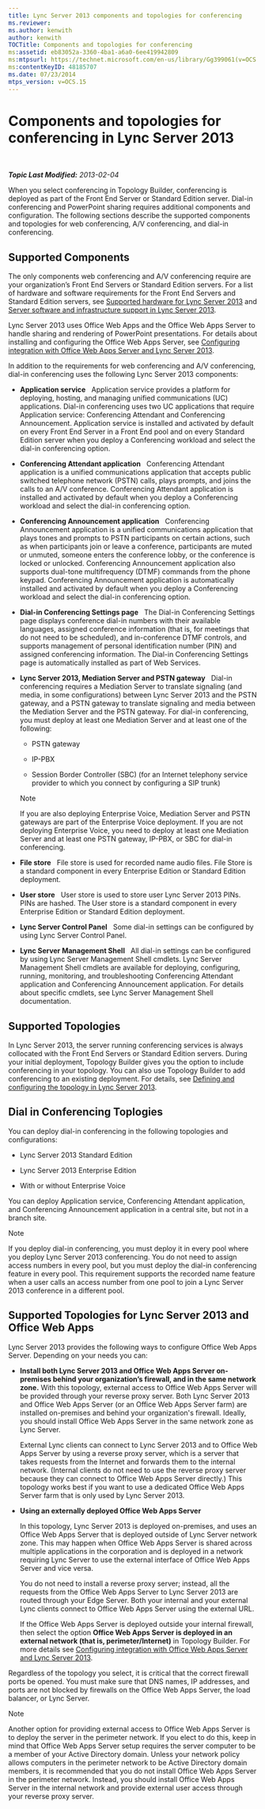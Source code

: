 ```yaml
---
title: Lync Server 2013 components and topologies for conferencing
ms.reviewer: 
ms.author: kenwith
author: kenwith
TOCTitle: Components and topologies for conferencing
ms:assetid: eb83052a-3360-4ba1-a6a0-6ee419942809
ms:mtpsurl: https://technet.microsoft.com/en-us/library/Gg399061(v=OCS.15)
ms:contentKeyID: 48185707
ms.date: 07/23/2014
mtps_version: v=OCS.15
---
```


<div data-xmlns="http://www.w3.org/1999/xhtml">

<div class="topic" data-xmlns="http://www.w3.org/1999/xhtml" data-msxsl="urn:schemas-microsoft-com:xslt" data-cs="http://msdn.microsoft.com/en-us/">

<div data-asp="http://msdn2.microsoft.com/asp">

# Components and topologies for conferencing in Lync Server 2013

</div>

<div id="mainSection">

<div id="mainBody">

<span> </span>

_**Topic Last Modified:** 2013-02-04_

When you select conferencing in Topology Builder, conferencing is deployed as part of the Front End Server or Standard Edition server. Dial-in conferencing and PowerPoint sharing requires additional components and configuration. The following sections describe the supported components and topologies for web conferencing, A/V conferencing, and dial-in conferencing.

<div>

## Supported Components

The only components web conferencing and A/V conferencing require are your organization’s Front End Servers or Standard Edition servers. For a list of hardware and software requirements for the Front End Servers and Standard Edition servers, see [Supported hardware for Lync Server 2013](lync-server-2013-supported-hardware.md) and [Server software and infrastructure support in Lync Server 2013](lync-server-2013-server-software-and-infrastructure-support.md).

Lync Server 2013 uses Office Web Apps and the Office Web Apps Server to handle sharing and rendering of PowerPoint presentations. For details about installing and configuring the Office Web Apps Server, see [Configuring integration with Office Web Apps Server and Lync Server 2013](lync-server-2013-enabling-office-web-apps-server-and-lync-server-2013.md).

In addition to the requirements for web conferencing and A/V conferencing, dial-in conferencing uses the following Lync Server 2013 components:

  - **Application service**   Application service provides a platform for deploying, hosting, and managing unified communications (UC) applications. Dial-in conferencing uses two UC applications that require Application service: Conferencing Attendant and Conferencing Announcement. Application service is installed and activated by default on every Front End Server in a Front End pool and on every Standard Edition server when you deploy a Conferencing workload and select the dial-in conferencing option.

  - **Conferencing Attendant application**   Conferencing Attendant application is a unified communications application that accepts public switched telephone network (PSTN) calls, plays prompts, and joins the calls to an A/V conference. Conferencing Attendant application is installed and activated by default when you deploy a Conferencing workload and select the dial-in conferencing option.

  - **Conferencing Announcement application**   Conferencing Announcement application is a unified communications application that plays tones and prompts to PSTN participants on certain actions, such as when participants join or leave a conference, participants are muted or unmuted, someone enters the conference lobby, or the conference is locked or unlocked. Conferencing Announcement application also supports dual-tone multifrequency (DTMF) commands from the phone keypad. Conferencing Announcement application is automatically installed and activated by default when you deploy a Conferencing workload and select the dial-in conferencing option.

  - **Dial-in Conferencing Settings page**   The Dial-in Conferencing Settings page displays conference dial-in numbers with their available languages, assigned conference information (that is, for meetings that do not need to be scheduled), and in-conference DTMF controls, and supports management of personal identification number (PIN) and assigned conferencing information. The Dial-in Conferencing Settings page is automatically installed as part of Web Services.

  - **Lync Server 2013, Mediation Server and PSTN gateway**   Dial-in conferencing requires a Mediation Server to translate signaling (and media, in some configurations) between Lync Server 2013 and the PSTN gateway, and a PSTN gateway to translate signaling and media between the Mediation Server and the PSTN gateway. For dial-in conferencing, you must deploy at least one Mediation Server and at least one of the following:
    
      - PSTN gateway
    
      - IP-PBX
    
      - Session Border Controller (SBC) (for an Internet telephony service provider to which you connect by configuring a SIP trunk)
    
    <div>
    

    > [!NOTE]  
    > If you are also deploying Enterprise Voice, Mediation Server and PSTN gateways are part of the Enterprise Voice deployment. If you are not deploying Enterprise Voice, you need to deploy at least one Mediation Server and at least one PSTN gateway, IP-PBX, or SBC for dial-in conferencing.

    
    </div>

  - **File store**   File store is used for recorded name audio files. File Store is a standard component in every Enterprise Edition or Standard Edition deployment.

  - **User store**   User store is used to store user Lync Server 2013 PINs. PINs are hashed. The User store is a standard component in every Enterprise Edition or Standard Edition deployment.

  - **Lync Server Control Panel**   Some dial-in settings can be configured by using Lync Server Control Panel.

  - **Lync Server Management Shell**   All dial-in settings can be configured by using Lync Server Management Shell cmdlets. Lync Server Management Shell cmdlets are available for deploying, configuring, running, monitoring, and troubleshooting Conferencing Attendant application and Conferencing Announcement application. For details about specific cmdlets, see Lync Server Management Shell documentation.

</div>

<div>

## Supported Topologies

In Lync Server 2013, the server running conferencing services is always collocated with the Front End Servers or Standard Edition servers. During your initial deployment, Topology Builder gives you the option to include conferencing in your topology. You can also use Topology Builder to add conferencing to an existing deployment. For details, see [Defining and configuring the topology in Lync Server 2013](lync-server-2013-defining-and-configuring-the-topology.md).

<div>

## Dial in Conferencing Toplogies

You can deploy dial-in conferencing in the following topologies and configurations:

  - Lync Server 2013 Standard Edition

  - Lync Server 2013 Enterprise Edition

  - With or without Enterprise Voice

You can deploy Application service, Conferencing Attendant application, and Conferencing Announcement application in a central site, but not in a branch site.

<div>


> [!NOTE]  
> If you deploy dial-in conferencing, you must deploy it in every pool where you deploy Lync Server 2013 conferencing. You do not need to assign access numbers in every pool, but you must deploy the dial-in conferencing feature in every pool. This requirement supports the recorded name feature when a user calls an access number from one pool to join a Lync Server 2013 conference in a different pool.



</div>

</div>

<div>

## Supported Topologies for Lync Server 2013 and Office Web Apps

Lync Server 2013 provides the following ways to configure Office Web Apps Server. Depending on your needs you can:

  - **Install both Lync Server 2013 and Office Web Apps Server on-premises behind your organization’s firewall, and in the same network zone.** With this topology, external access to Office Web Apps Server will be provided through your reverse proxy server. Both Lync Server 2013 and Office Web Apps Server (or an Office Web Apps Server farm) are installed on-premises and behind your organization's firewall. Ideally, you should install Office Web Apps Server in the same network zone as Lync Server.
    
    External Lync clients can connect to Lync Server 2013 and to Office Web Apps Server by using a reverse proxy server, which is a server that takes requests from the Internet and forwards them to the internal network. (Internal clients do not need to use the reverse proxy server because they can connect to Office Web Apps Server directly.) This topology works best if you want to use a dedicated Office Web Apps Server farm that is only used by Lync Server 2013.

  - **Using an externally deployed Office Web Apps Server**
    
    In this topology, Lync Server 2013 is deployed on-premises, and uses an Office Web Apps Server that is deployed outside of Lync Server network zone. This may happen when Office Web Apps Server is shared across multiple applications in the corporation and is deployed in a network requiring Lync Server to use the external interface of Office Web Apps Server and vice versa.
    
    You do not need to install a reverse proxy server; instead, all the requests from the Office Web Apps Server to Lync Server 2013 are routed through your Edge Server. Both your internal and your external Lync clients connect to Office Web Apps Server using the external URL.
    
    If the Office Web Apps Server is deployed outside your internal firewall, then select the option **Office Web Apps Server is deployed in an external network (that is, perimeter/Internet)** in Topology Builder. For more details see [Configuring integration with Office Web Apps Server and Lync Server 2013](lync-server-2013-enabling-office-web-apps-server-and-lync-server-2013.md).

Regardless of the topology you select, it is critical that the correct firewall ports be opened. You must make sure that DNS names, IP addresses, and ports are not blocked by firewalls on the Office Web Apps Server, the load balancer, or Lync Server.

<div>


> [!NOTE]  
> Another option for providing external access to Office Web Apps Server is to deploy the server in the perimeter network. If you elect to do this, keep in mind that Office Web Apps Server setup requires the server computer to be a member of your Active Directory domain. Unless your network policy allows computers in the perimeter network to be Active Directory domain members, it is recommended that you do not install Office Web Apps Server in the perimeter network. Instead, you should install Office Web Apps Server in the internal network and provide external user access through your reverse proxy server.



</div>

</div>

</div>

</div>

<span> </span>

</div>

</div>

</div>

